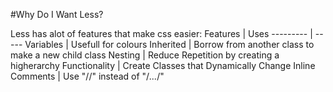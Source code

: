 #Why Do I Want Less?

Less has alot of features that make css easier:
Features | Uses
--------- | -----
Variables | Usefull for colours
Inherited | Borrow from another class to make a new child class
Nesting | Reduce Repetition by creating a higherarchy
Functionality | Create Classes that Dynamically Change
Inline Comments | Use "//" instead of "/*...*/"
